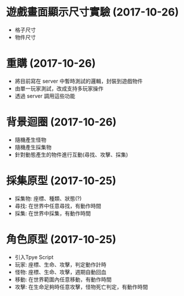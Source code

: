 
# 遊戲畫面顯示尺寸實驗 (2017-10-26)
- 格子尺寸
- 物件尺寸

# 重購 (2017-10-26)
- 將目前寫在 server 中暫時測試的邏輯，封裝到遊戲物件
- 由單一玩家測試，改成支持多玩家操作
- 透過 server 調用這些功能

# 背景迴圈 (2017-10-26)
- 隨機產生怪物
- 隨機產生採集物
- 針對動態產生的物件進行互動(尋找、攻擊、採集)

# 採集原型 (2017-10-25)
- 採集物: 座標、種類、狀態(?)
- 尋找: 在世界中任意尋找，有動作時間
- 採集: 在世界中採集，有動作時間

# 角色原型 (2017-10-25)
- 引入Tpye Script
- 玩家: 座標、生命、攻擊，判定動作計時
- 怪物: 座標、生命、攻擊，週期自動回血
- 移動: 在世界範圍內任意移動，有動作時間
- 攻擊: 在生命足夠時任意攻擊，怪物死亡判定，有動作時間
